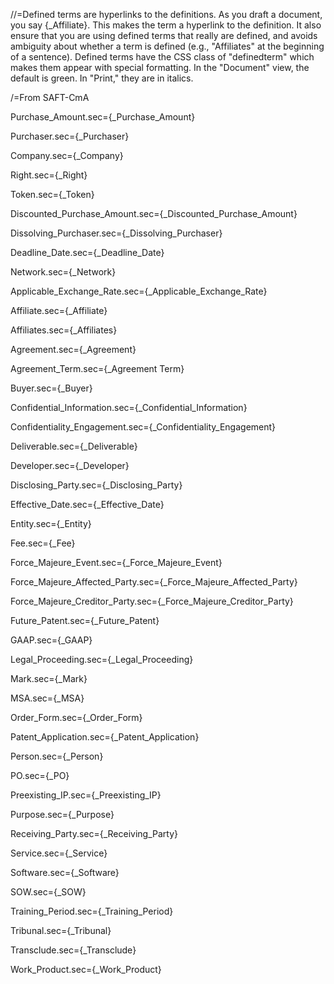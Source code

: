 //=Defined terms are hyperlinks to the definitions.  As you draft a document, you say {_Affiliate}.  This makes the term a hyperlink to the definition.  It also ensure that you are using defined terms that really are defined, and avoids ambiguity about whether a term is defined (e.g., "Affiliates" at the beginning of a sentence).  Defined terms have the CSS class of "definedterm" which makes them appear with special formatting.  In the "Document" view, the default is green.  In "Print," they are in italics.

/=From SAFT-CmA

Purchase_Amount.sec={_Purchase_Amount}

Purchaser.sec={_Purchaser}

Company.sec={_Company}

Right.sec={_Right}

Token.sec={_Token}

Discounted_Purchase_Amount.sec={_Discounted_Purchase_Amount}

Dissolving_Purchaser.sec={_Dissolving_Purchaser}

Deadline_Date.sec={_Deadline_Date}

Network.sec={_Network}

Applicable_Exchange_Rate.sec={_Applicable_Exchange_Rate}

Affiliate.sec={_Affiliate}

Affiliates.sec={_Affiliates}

Agreement.sec={_Agreement}

Agreement_Term.sec={_Agreement Term}

Buyer.sec={_Buyer}

Confidential_Information.sec={_Confidential_Information}

Confidentiality_Engagement.sec={_Confidentiality_Engagement}

Deliverable.sec={_Deliverable}

Developer.sec={_Developer}

Disclosing_Party.sec={_Disclosing_Party}

Effective_Date.sec={_Effective_Date}

Entity.sec={_Entity}

Fee.sec={_Fee}

Force_Majeure_Event.sec={_Force_Majeure_Event}

Force_Majeure_Affected_Party.sec={_Force_Majeure_Affected_Party}

Force_Majeure_Creditor_Party.sec={_Force_Majeure_Creditor_Party}

Future_Patent.sec={_Future_Patent}

GAAP.sec={_GAAP}

Legal_Proceeding.sec={_Legal_Proceeding}

Mark.sec={_Mark}

MSA.sec={_MSA}

Order_Form.sec={_Order_Form}

Patent_Application.sec={_Patent_Application}

Person.sec={_Person}

PO.sec={_PO}

Preexisting_IP.sec={_Preexisting_IP}

Purpose.sec={_Purpose}

Receiving_Party.sec={_Receiving_Party}

Service.sec={_Service}

Software.sec={_Software}

SOW.sec={_SOW}

Training_Period.sec={_Training_Period}

Tribunal.sec={_Tribunal}

Transclude.sec={_Transclude}

Work_Product.sec={_Work_Product}

